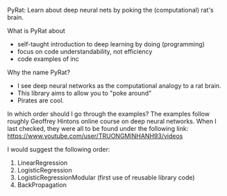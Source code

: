 PyRat: Learn about deep neural nets by poking the (computational) rat's brain.

What is PyRat about
- self-taught introduction to deep learning by doing (programming)
- focus on code understandability, not efficiency
- code examples of inc

Why the name PyRat?
- I see deep neural networks as the computational analogy to a rat brain.
- This library aims to allow you to "poke around"
- Pirates are cool.

In which order should I go through the examples?
The examples follow roughly Geoffrey Hintons online course on deep neural networks. When I last checked, they were all to be found under the following link:
https://www.youtube.com/user/TRUONGMINHANH93/videos

I would suggest the following order:
1. LinearRegression
2. LogisticRegression
3. LogisticRegressionModular (first use of reusable library code)
4. BackPropagation


